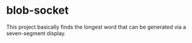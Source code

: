 # blob-socket
This project basically finds the longest word that can be generated via a seven-segment display.
